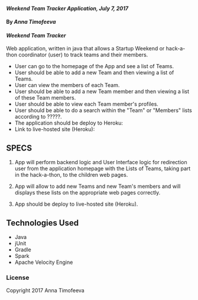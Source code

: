 #### _Weekend Team Tracker Application, July 7, 2017_

#### By _**Anna Timofeeva**_

#### _Weekend Team Tracker_

Web application, written in java that allows a Startup Weekend or hack-a-thon coordinator (user) to track teams and their members.

* User can go to the homepage of the App and see a list of Teams.
* User should be able to add a new Team and then viewing a list of Teams.
* User can view the members of each Team.
* User should be able to add a new Team member and then viewing a list of these Team members.
* User should be able to view each Team member's profiles.
* User should be able to do a search within the "Team" or "Members" lists according to ?????.
* The application should be deploy to Heroku:
* Link to live-hosted site (Heroku):


## SPECS

1. App will perform backend logic and User Interface logic for redirection user from the application homepage with the Lists of Teams, taking part in the hack-a-thon, to the children web pages.

2. App will allow to add new Teams and new Team's members and will displays these lists on the appropriate web pages correctly.

3. App should be deploy to live-hosted site (Heroku).


## Technologies Used
* Java
* jUnit
* Gradle
* Spark
* Apache Velocity Engine

### License
Copyright 2017 Anna Timofeeva  
